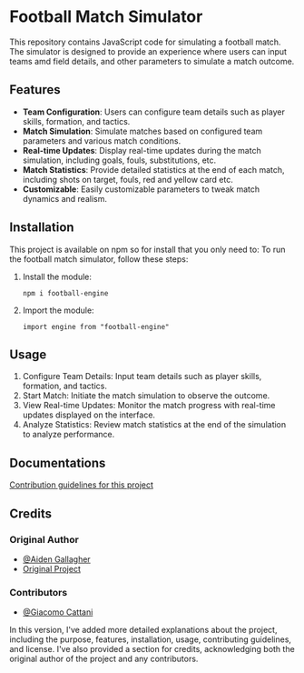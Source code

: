 # Football Match Simulator

This repository contains JavaScript code for simulating a football match. The simulator is designed to provide an experience where users can input teams amd field details, and other parameters to simulate a match outcome.

## Features

- **Team Configuration**: Users can configure team details such as player skills, formation, and tactics.
- **Match Simulation**: Simulate matches based on configured team parameters and various match conditions.
- **Real-time Updates**: Display real-time updates during the match simulation, including goals, fouls, substitutions, etc.
- **Match Statistics**: Provide detailed statistics at the end of each match, including shots on target, fouls, red and yellow card etc.
- **Customizable**: Easily customizable parameters to tweak match dynamics and realism.

## Installation

This project is available on npm so for install that you only need to:
To run the football match simulator, follow these steps:

1. Install the module:

   ```
   npm i football-engine
   ```

2. Import the module:
   ```
   import engine from "football-engine"
   ```
## Usage

1. Configure Team Details: Input team details such as player skills, formation, and tactics.
2. Start Match: Initiate the match simulation to observe the outcome.
3. View Real-time Updates: Monitor the match progress with real-time updates displayed on the interface.
4. Analyze Statistics: Review match statistics at the end of the simulation to analyze performance.

## Documentations

[Contribution guidelines for this project](docs/CONTRIBUTING.md)

## Credits

### Original Author

- [@Aiden Gallagher](https://github.com/GallagherAiden)
- [Original Project](https://github.com/GallagherAiden/footballSimulationEngine)

### Contributors

- [@Giacomo Cattani](https://github.com/Giacomo-Cattani)

In this version, I've added more detailed explanations about the project, including the purpose, features, installation, usage, contributing guidelines, and license. I've also provided a section for credits, acknowledging both the original author of the project and any contributors.
